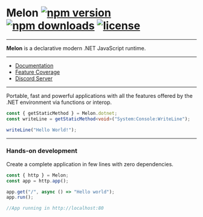 # Melon [![npm version](https://badgen.net/npm/v/melon-runtime/)](https://www.npmjs.com/package/melon-runtime) [![npm downloads](https://badgen.net/npm/dm/melon-runtime)](https://www.npmjs.com/package/melon-runtime) [![license](https://badgen.net/npm/dm/melon-runtime)](https://badgen.net/github/license/MelonRuntime/Melon)


<hr>

**Melon** is a declarative modern .NET JavaScript runtime.

<hr>

- [Documentation](https://github.com/MelonRuntime/Melon/wiki)
- [Feature Coverage](./FEATURE_COVERAGE.md)
- [Discord Server](https://discord.gg/wDJDT9Yq7C)

<hr>

Portable, fast and powerful applications with all the features offered by the .NET environment via functions or interop.

```ts
const { getStaticMethod } = Melon.dotnet;
const writeLine = getStaticMethod<void>("System:Console:WriteLine");

writeLine("Hello World!");
```

<hr>

### **Hands-on development** 

Create a complete application in few lines with zero dependencies.

```ts
const { http } = Melon;
const app = http.app();

app.get("/", async () => "Hello world");
app.run();

//App running in http://localhost:80
```